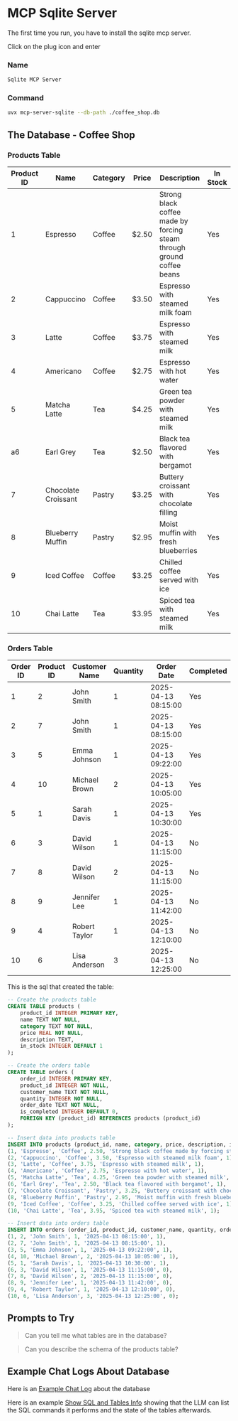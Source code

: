 # MCP Sqlite Server 

The first time you run, you have to install the sqlite mcp server.

Click on the plug icon and enter

### Name 
```bash
Sqlite MCP Server
```
### Command
```bash
uvx mcp-server-sqlite --db-path ./coffee_shop.db
```

## The Database - Coffee Shop

### Products Table

| Product ID | Name               | Category | Price | Description                                                   | In Stock |
|------------|-------------------|----------|-------|---------------------------------------------------------------|----------|
| 1          | Espresso           | Coffee   | $2.50 | Strong black coffee made by forcing steam through ground coffee beans | Yes |
| 2          | Cappuccino         | Coffee   | $3.50 | Espresso with steamed milk foam                               | Yes |
| 3          | Latte              | Coffee   | $3.75 | Espresso with steamed milk                                    | Yes |
| 4          | Americano          | Coffee   | $2.75 | Espresso with hot water                                       | Yes |
| 5          | Matcha Latte       | Tea      | $4.25 | Green tea powder with steamed milk                            | Yes |
| a6          | Earl Grey          | Tea      | $2.50 | Black tea flavored with bergamot                              | Yes |
| 7          | Chocolate Croissant| Pastry   | $3.25 | Buttery croissant with chocolate filling                      | Yes |
| 8          | Blueberry Muffin   | Pastry   | $2.95 | Moist muffin with fresh blueberries                           | Yes |
| 9          | Iced Coffee        | Coffee   | $3.25 | Chilled coffee served with ice                                | Yes |
| 10         | Chai Latte         | Tea      | $3.95 | Spiced tea with steamed milk                                  | Yes |

### Orders Table

| Order ID | Product ID | Customer Name  | Quantity | Order Date           | Completed |
|----------|------------|----------------|----------|----------------------|-----------|
| 1        | 2          | John Smith     | 1        | 2025-04-13 08:15:00  | Yes       |
| 2        | 7          | John Smith     | 1        | 2025-04-13 08:15:00  | Yes       |
| 3        | 5          | Emma Johnson   | 1        | 2025-04-13 09:22:00  | Yes       |
| 4        | 10         | Michael Brown  | 2        | 2025-04-13 10:05:00  | Yes       |
| 5        | 1          | Sarah Davis    | 1        | 2025-04-13 10:30:00  | Yes       |
| 6        | 3          | David Wilson   | 1        | 2025-04-13 11:15:00  | No        |
| 7        | 8          | David Wilson   | 2        | 2025-04-13 11:15:00  | No        |
| 8        | 9          | Jennifer Lee   | 1        | 2025-04-13 11:42:00  | No        |
| 9        | 4          | Robert Taylor  | 1        | 2025-04-13 12:10:00  | No        |
| 10       | 6          | Lisa Anderson  | 3        | 2025-04-13 12:25:00  | No        |


This is the sql that created the table:

```SQL
-- Create the products table
CREATE TABLE products (
    product_id INTEGER PRIMARY KEY,
    name TEXT NOT NULL,
    category TEXT NOT NULL,
    price REAL NOT NULL,
    description TEXT,
    in_stock INTEGER DEFAULT 1
);

-- Create the orders table
CREATE TABLE orders (
    order_id INTEGER PRIMARY KEY,
    product_id INTEGER NOT NULL,
    customer_name TEXT NOT NULL,
    quantity INTEGER NOT NULL,
    order_date TEXT NOT NULL,
    is_completed INTEGER DEFAULT 0,
    FOREIGN KEY (product_id) REFERENCES products (product_id)
);

-- Insert data into products table
INSERT INTO products (product_id, name, category, price, description, in_stock) VALUES
(1, 'Espresso', 'Coffee', 2.50, 'Strong black coffee made by forcing steam through ground coffee beans', 1),
(2, 'Cappuccino', 'Coffee', 3.50, 'Espresso with steamed milk foam', 1),
(3, 'Latte', 'Coffee', 3.75, 'Espresso with steamed milk', 1),
(4, 'Americano', 'Coffee', 2.75, 'Espresso with hot water', 1),
(5, 'Matcha Latte', 'Tea', 4.25, 'Green tea powder with steamed milk', 1),
(6, 'Earl Grey', 'Tea', 2.50, 'Black tea flavored with bergamot', 1),
(7, 'Chocolate Croissant', 'Pastry', 3.25, 'Buttery croissant with chocolate filling', 1),
(8, 'Blueberry Muffin', 'Pastry', 2.95, 'Moist muffin with fresh blueberries', 1),
(9, 'Iced Coffee', 'Coffee', 3.25, 'Chilled coffee served with ice', 1),
(10, 'Chai Latte', 'Tea', 3.95, 'Spiced tea with steamed milk', 1);

-- Insert data into orders table
INSERT INTO orders (order_id, product_id, customer_name, quantity, order_date, is_completed) VALUES
(1, 2, 'John Smith', 1, '2025-04-13 08:15:00', 1),
(2, 7, 'John Smith', 1, '2025-04-13 08:15:00', 1),
(3, 5, 'Emma Johnson', 1, '2025-04-13 09:22:00', 1),
(4, 10, 'Michael Brown', 2, '2025-04-13 10:05:00', 1),
(5, 1, 'Sarah Davis', 1, '2025-04-13 10:30:00', 1),
(6, 3, 'David Wilson', 1, '2025-04-13 11:15:00', 0),
(7, 8, 'David Wilson', 2, '2025-04-13 11:15:00', 0),
(8, 9, 'Jennifer Lee', 1, '2025-04-13 11:42:00', 0),
(9, 4, 'Robert Taylor', 1, '2025-04-13 12:10:00', 0),
(10, 6, 'Lisa Anderson', 3, '2025-04-13 12:25:00', 0);
```

## Prompts to Try 

> Can you tell me what tables are in the database?

> Can you describe the schema of the products table?

## Example Chat Logs About Database

Here is an [Example Chat Log](https://calvinw.github.io/chainlit-mcp-client/example_chat_with_sqlite_mcp_server.html) about the database

Here is an example [Show SQL and Tables Info](https://calvinw.github.io/chainlit-mcp-client/list_all_sql_and_table_state.html) showing that the LLM can list the SQL commands it performs and the state of the tables afterwards. 

